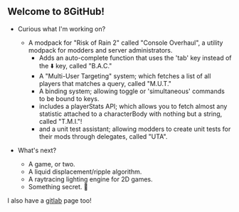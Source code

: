 ## Welcome to 8GitHub!
- Curious what I'm working on?
  - A modpack for "Risk of Rain 2" called "Console Overhaul", a utility modpack for modders and server administrators.
      - Adds an auto-complete function that uses the 'tab' key instead of the :arrow_down: key, called "B.A.C."
      - A "Multi-User Targeting" system; which fetches a list of all players that matches a query, called "M.U.T."
      - A binding system; allowing toggle or 'simultaneous' commands to be bound to keys.
      - includes a playerStats API; which allows you to fetch almost any statistic attached to a characterBody with nothing but a string, called "T.M.I."!
      - and a unit test assistant; allowing modders to create unit tests for their mods through delegates, called "UTA".

- What's next?
  - A game, or two.
  - A liquid displacement/ripple algorithm.
  - A raytracing lighting engine for 2D games.
  - Something secret. :shushing_face:
     
I also have a [gitlab](https://gitlab.com/8bit_shadow) page too!



<!--
**8BitShadow/8BitShadow** is a ✨ _special_ ✨ repository because its `README.md` (this file) appears on your GitHub profile.

Here are some ideas to get you started:

- 🌱 I’m currently learning ...
- 👯 I’m looking to collaborate on ...
- 🤔 I’m looking for help with ...
- 💬 Ask me about ...
- 📫 How to reach me: ...
- 😄 Pronouns: ...
- ⚡ Fun fact: ...
-->
